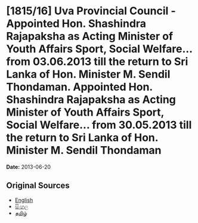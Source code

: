 # [1815/16] Uva Provincial Council - Appointed Hon. Shashindra Rajapaksha as Acting Minister of Youth Affairs Sport, Social Welfare... from 03.06.2013 till the return to Sri Lanka of Hon. Minister M. Sendil Thondaman. Appointed Hon. Shashindra Rajapaksha as Acting Minister of Youth Affairs Sport, Social Welfare... from 30.05.2013 till the return to Sri Lanka of Hon. Minister M. Sendil Thondaman

**Date:** 2013-06-20

## Original Sources

- [English](https://documents.gov.lk/view/extra-gazettes/2013/6/1815-16_E.pdf)
- [සිංහල](https://documents.gov.lk/view/extra-gazettes/2013/6/1815-16_S.pdf)
- [தமிழ்](https://documents.gov.lk/view/extra-gazettes/2013/6/1815-16_T.pdf)
